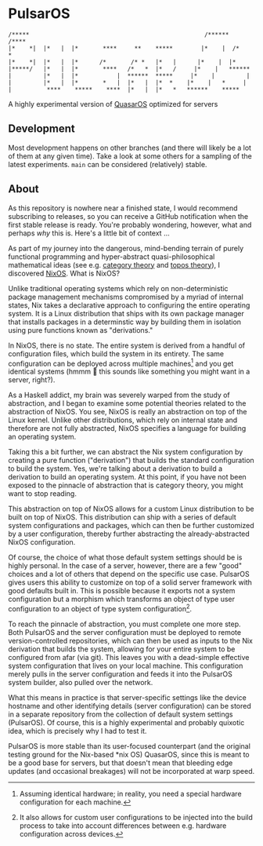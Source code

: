 # PulsarOS

    /*****                                                  /******   /****
    |*    *|  |*   |  |*       ****     **    *****        |*    |  /*    *
    |*    *|  |*   |  |*      /*       /* *   |*   |      |*    |  |*
    |*****/   |*   |  |*       ****   /*   *  |*   /     |*    |   ******
    |         |*   |  |*           |  ******  *****     |*    |         |
    |         |*   |  |*       *   |  |*   |  |*  *    |*    |   *     |
    |          ****    *****    ****  |*   |  |*   *   ******    *****

A highly experimental version of [QuasarOS](https://github.com/quantum9innovation/QuasarOS) optimized for servers

## Development

Most development happens on other branches (and there will likely be a lot of them at any given time). Take a look at some others for a sampling of the latest experiments. `main` can be considered (relatively) stable.

## About

As this repository is nowhere near a finished state, I would recommend subscribing to releases, so you can receive a GitHub notification when the first stable release is ready. You're probably wondering, however, what and perhaps *why* this is. Here's a little bit of context …

As part of my journey into the dangerous, mind-bending terrain of purely functional programming and hyper-abstract quasi-philosophical mathematical ideas (see e.g. [category theory](https://en.wikipedia.org/wiki/Category_theory) and [topos theory](https://en.wikipedia.org/wiki/Topos)), I discovered [NixOS](https://nixos.org/). What is NixOS?

Unlike traditional operating systems which rely on non-deterministic package management mechanisms compromised by a myriad of internal states, Nix takes a declarative approach to configuring the entire operating system. It is a Linux distribution that ships with its own package manager that installs packages in a determinstic way by building them in isolation using pure functions known as "derivations."

In NixOS, there is no state. The entire system is derived from a handful of configuration files, which build the system in its entirety. The same configuration can be deployed across multiple machines[^1] and you get identical systems (hmmm :thinking: this sounds like something you might want in a server, right?).

As a Haskell addict, my brain was severely warped from the study of abstraction, and I began to examine some potential theories related to the abstraction of NixOS. You see, NixOS is really an abstraction on top of the Linux kernel. Unlike other distributions, which rely on internal state and therefore are not fully abstracted, NixOS specifies a language for building an operating system.

Taking this a bit further, we can abstract the Nix system configuration by creating a pure function ("derivation") that builds the standard configuration to build the system. Yes, we're talking about a derivation to build a derivation to build an operating system. At this point, if you have not been exposed to the pinnacle of abstraction that is category theory, you might want to stop reading.

This abstraction on top of NixOS allows for a custom Linux distribution to be built on top of NixOS. This distribution can ship with a series of default system configurations and packages, which can then be further customized by a user configuration, thereby further abstracting the already-abstracted NixOS configuration.

Of course, the choice of what those default system settings should be is highly personal. In the case of a server, however, there are a few "good" choices and a lot of others that depend on the specific use case. PulsarOS gives users this ability to customize on top of a solid server framework with good defaults built in. This is possible because it exports not a system configuration but a morphism which transforms an object of type user configuration to an object of type system configuration[^2].

To reach the pinnacle of abstraction, you must complete one more step. Both PulsarOS and the server configuration must be deployed to remote version-controlled repositories, which can then be used as inputs to the Nix derivation that builds the system, allowing for your entire system to be configured from afar (via git). This leaves you with a dead-simple effective system configuration that lives on your local machine. This configuration merely pulls in the server configuration and feeds it into the PulsarOS system builder, also pulled over the network.

What this means in practice is that server-specific settings like the device hostname and other identifying details (server configuration) can be stored in a separate repository from the collection of default system settings (PulsarOS). Of course, this is a highly experimental and probably quixotic idea, which is precisely why I had to test it.

PulsarOS is more stable than its user-focused counterpart (and the original testing ground for the Nix-based *nix OS) QuasarOS, since this is meant to be a good base for servers, but that doesn't mean that bleeding edge updates (and occasional breakages) will not be incorporated at warp speed.

[^1]: Assuming identical hardware; in reality, you need a special hardware configuration for each machine.

[^2]: It also allows for custom user configurations to be injected into the build process to take into account differences between e.g. hardware configuration across devices.
